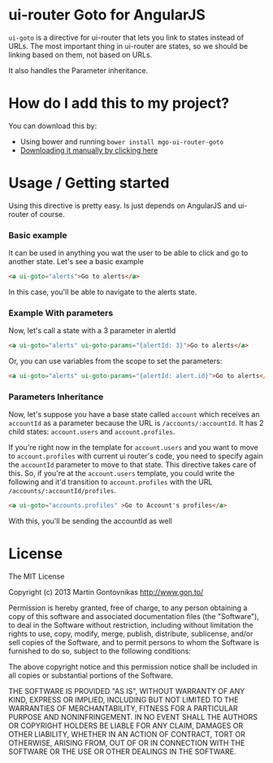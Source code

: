 # ui-router Goto for AngularJS

`ui-goto` is a directive for ui-router that lets you link to states instead of URLs. The most important thing in ui-router are states, so we should be linking based on them, not based on URLs.

It also handles the Parameter inheritance.

# How do I add this to my project?

You can download this by:

* Using bower and running `bower install mgo-ui-router-goto`
* [Downloading it manually by clicking here](https://raw.github.com/mgonto/mgo-ui-router-goto/master/uiGoto.js)

# Usage / Getting started

Using this directive is pretty easy. Is just depends on AngularJS and ui-router of course.

### Basic example
It can be used in anything you wat the user to be able to click and go to another state. Let's see a basic example

````html
<a ui-goto="alerts">Go to alerts</a>
````

In this case, you'll be able to navigate to the alerts state.

### Example With parameters

Now, let's call a state with a 3 parameter in alertId

````html
<a ui-goto="alerts" ui-goto-params="{alertId: 3}">Go to alerts</a>
````

Or, you can use variables from the scope to set the parameters:

````html
<a ui-goto="alerts" ui-goto-params="{alertId: alert.id}">Go to alerts</a>
````

### Parameters Inheritance

Now, let's suppose you have a base state called `account` which receives an `accountId` as a parameter because the URL is `/accounts/:accountId`. It has 2 child states: `account.users` and `account.profiles`.

If you're right now in the template for `account.users` and you want to move to `account.profiles` with current ui router's code, you need to specify again the `accountId` parameter to move to that state. This directive takes care of this. So, if you're at the `account.users` template, you could write the following and it'd transition to `account.profiles` with the URL `/accounts/:accountId/profiles`.

````html
<a ui-goto="accounts.profiles" >Go to Account's profiles</a>
````

With this, you'll be sending the accountId as well

# License

The MIT License

Copyright (c) 2013 Martin Gontovnikas http://www.gon.to/

Permission is hereby granted, free of charge, to any person obtaining a copy of this software and associated documentation files (the "Software"), to deal in the Software without restriction, including without limitation the rights to use, copy, modify, merge, publish, distribute, sublicense, and/or sell copies of the Software, and to permit persons to whom the Software is furnished to do so, subject to the following conditions:

The above copyright notice and this permission notice shall be included in all copies or substantial portions of the Software.

THE SOFTWARE IS PROVIDED "AS IS", WITHOUT WARRANTY OF ANY KIND, EXPRESS OR IMPLIED, INCLUDING BUT NOT LIMITED TO THE WARRANTIES OF MERCHANTABILITY, FITNESS FOR A PARTICULAR PURPOSE AND NONINFRINGEMENT. IN NO EVENT SHALL THE AUTHORS OR COPYRIGHT HOLDERS BE LIABLE FOR ANY CLAIM, DAMAGES OR OTHER LIABILITY, WHETHER IN AN ACTION OF CONTRACT, TORT OR OTHERWISE, ARISING FROM, OUT OF OR IN CONNECTION WITH THE SOFTWARE OR THE USE OR OTHER DEALINGS IN THE SOFTWARE.




